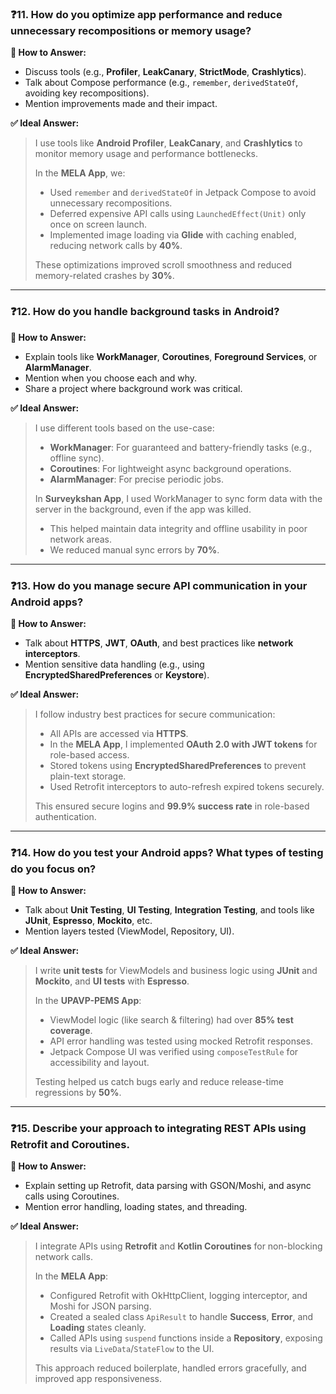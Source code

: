 
### ❓11. How do you optimize app performance and reduce unnecessary recompositions or memory usage?

**🧠 How to Answer:**

* Discuss tools (e.g., **Profiler**, **LeakCanary**, **StrictMode**, **Crashlytics**).
* Talk about Compose performance (e.g., `remember`, `derivedStateOf`, avoiding key recompositions).
* Mention improvements made and their impact.

**✅ Ideal Answer:**

> I use tools like **Android Profiler**, **LeakCanary**, and **Crashlytics** to monitor memory usage and performance bottlenecks.
>
> In the **MELA App**, we:
>
> * Used `remember` and `derivedStateOf` in Jetpack Compose to avoid unnecessary recompositions.
> * Deferred expensive API calls using `LaunchedEffect(Unit)` only once on screen launch.
> * Implemented image loading via **Glide** with caching enabled, reducing network calls by **40%**.
>
> These optimizations improved scroll smoothness and reduced memory-related crashes by **30%**.

---

### ❓12. How do you handle background tasks in Android?

**🧠 How to Answer:**

* Explain tools like **WorkManager**, **Coroutines**, **Foreground Services**, or **AlarmManager**.
* Mention when you choose each and why.
* Share a project where background work was critical.

**✅ Ideal Answer:**

> I use different tools based on the use-case:
>
> * **WorkManager**: For guaranteed and battery-friendly tasks (e.g., offline sync).
> * **Coroutines**: For lightweight async background operations.
> * **AlarmManager**: For precise periodic jobs.
>
> In **Surveykshan App**, I used WorkManager to sync form data with the server in the background, even if the app was killed.
>
> * This helped maintain data integrity and offline usability in poor network areas.
> * We reduced manual sync errors by **70%**.

---

### ❓13. How do you manage secure API communication in your Android apps?

**🧠 How to Answer:**

* Talk about **HTTPS**, **JWT**, **OAuth**, and best practices like **network interceptors**.
* Mention sensitive data handling (e.g., using **EncryptedSharedPreferences** or **Keystore**).

**✅ Ideal Answer:**

> I follow industry best practices for secure communication:
>
> * All APIs are accessed via **HTTPS**.
> * In the **MELA App**, I implemented **OAuth 2.0 with JWT tokens** for role-based access.
> * Stored tokens using **EncryptedSharedPreferences** to prevent plain-text storage.
> * Used Retrofit interceptors to auto-refresh expired tokens securely.
>
> This ensured secure logins and **99.9% success rate** in role-based authentication.

---

### ❓14. How do you test your Android apps? What types of testing do you focus on?

**🧠 How to Answer:**

* Talk about **Unit Testing**, **UI Testing**, **Integration Testing**, and tools like **JUnit**, **Espresso**, **Mockito**, etc.
* Mention layers tested (ViewModel, Repository, UI).

**✅ Ideal Answer:**

> I write **unit tests** for ViewModels and business logic using **JUnit** and **Mockito**, and **UI tests** with **Espresso**.
>
> In the **UPAVP-PEMS App**:
>
> * ViewModel logic (like search & filtering) had over **85% test coverage**.
> * API error handling was tested using mocked Retrofit responses.
> * Jetpack Compose UI was verified using `composeTestRule` for accessibility and layout.
>
> Testing helped us catch bugs early and reduce release-time regressions by **50%**.

---

### ❓15. Describe your approach to integrating REST APIs using Retrofit and Coroutines.

**🧠 How to Answer:**

* Explain setting up Retrofit, data parsing with GSON/Moshi, and async calls using Coroutines.
* Mention error handling, loading states, and threading.

**✅ Ideal Answer:**

> I integrate APIs using **Retrofit** and **Kotlin Coroutines** for non-blocking network calls.
>
> In the **MELA App**:
>
> * Configured Retrofit with OkHttpClient, logging interceptor, and Moshi for JSON parsing.
> * Created a sealed class `ApiResult` to handle **Success**, **Error**, and **Loading** states cleanly.
> * Called APIs using `suspend` functions inside a **Repository**, exposing results via `LiveData`/`StateFlow` to the UI.
>
> This approach reduced boilerplate, handled errors gracefully, and improved app responsiveness.

